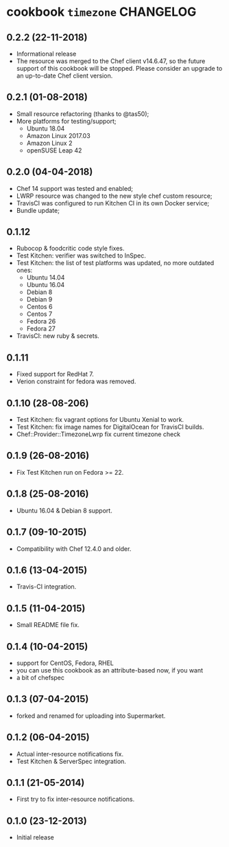 # cookbook `timezone` CHANGELOG

## 0.2.2 (22-11-2018)

* Informational release
* The resource was merged to the Chef client v14.6.47, so the future support of this cookbook will be stopped. Please consider an upgrade to an up-to-date Chef client version.

## 0.2.1 (01-08-2018)

* Small resource refactoring (thanks to @tas50);
* More platforms for testing/support;
  * Ubuntu 18.04
  * Amazon Linux 2017.03
  * Amazon Linux 2
  * openSUSE Leap 42

## 0.2.0 (04-04-2018)

* Chef 14 support was tested and enabled;
* LWRP resource was changed to the new style chef custom resource;
* TravisCI was configured to run Kitchen CI in its own Docker service;
* Bundle update;

## 0.1.12

* Rubocop & foodcritic code style fixes.
* Test Kitchen: verifier was switched to InSpec.
* Test Kitchen: the list of test platforms was updated, no more outdated ones:
  * Ubuntu 14.04
  * Ubuntu 16.04
  * Debian 8
  * Debian 9
  * Centos 6
  * Centos 7
  * Fedora 26
  * Fedora 27
* TravisCI: new ruby & secrets.

## 0.1.11

* Fixed support for RedHat 7.
* Verion constraint for fedora was removed.

## 0.1.10 (28-08-206)

* Test Kitchen: fix vagrant options for Ubuntu Xenial to work.
* Test Kitchen: fix image names for DigitalOcean for TravisCI builds.
* Chef::Provider::TimezoneLwrp fix current timezone check


## 0.1.9 (26-08-2016)

* Fix Test Kitchen run on Fedora >= 22.

## 0.1.8 (25-08-2016)

* Ubuntu 16.04 & Debian 8 support.

## 0.1.7 (09-10-2015)

* Compatibility with Chef 12.4.0 and older.

## 0.1.6 (13-04-2015)

* Travis-CI integration.

## 0.1.5 (11-04-2015)

* Small README file fix.

## 0.1.4 (10-04-2015)

* support for CentOS, Fedora, RHEL
* you can use this cookbook as an attribute-based now, if you want
* a bit of chefspec

## 0.1.3 (07-04-2015)

* forked and renamed for uploading into Supermarket.

## 0.1.2 (06-04-2015)

* Actual inter-resource notifications fix.
* Test Kitchen & ServerSpec integration.

## 0.1.1 (21-05-2014)

* First try to fix inter-resource notifications.

## 0.1.0 (23-12-2013)

* Initial release
